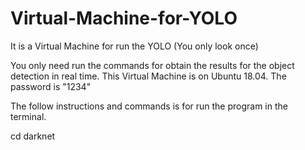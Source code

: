 # Virtual-Machine-for-YOLO
It is a Virtual Machine for run the YOLO (You only look once)

You only need run the commands for obtain the results for the object detection in real time.
This Virtual Machine is on Ubuntu 18.04. The password is "1234"

The follow instructions and commands is for run the program in the terminal. 

cd darknet
